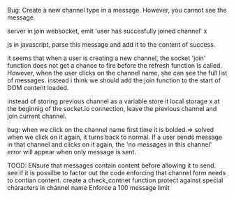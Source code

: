 Bug:
Create a new channel
type in a message. 
However, you cannot see the message.

server
    in join websocket, emit 'user has succesfully joined channel' x 

js
    in javascript, parse this message and add it to the content of success.

it seems that when a user is creating a new channel, the socket 'join' function does not get a chance to fire before the refresh function is called. However, when the user clicks on the channel name, she can see the full list of messages.
instead i think we should add the join function to the start of DOM content loaded. 

instead of storing previous channel as a variable store it local storage x 
at the beginnig of the socket.io connection, leave the previous channel and join current channel. 

bug: when we click on the channel name first time it is bolded.=> solved
when we click on it again, it turns back to normal.
If a user sends message in that channel and clicks on it again, the 'no messages in this channel' error will appear when only message is sent. 



TOOD: 
ENsure that messages contain content before allowing it to send.
    see if it is possilbe to factor out the code enforcing that channel form needs to contian content.
    create a check_contnet function
protect against special characters in channel name
Enforce a 100 message limit 

